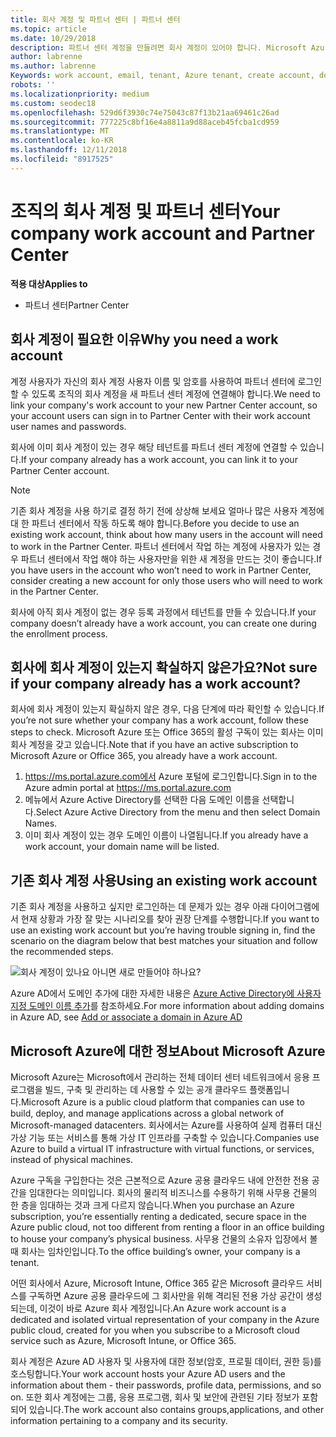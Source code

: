```yaml
---
title: 회사 계정 및 파트너 센터 | 파트너 센터
ms.topic: article
ms.date: 10/29/2018
description: 파트너 센터 계정을 만들려면 회사 계정이 있어야 합니다. Microsoft Azure 또는 Office 365의 활성 구독이 있는 경우 회사 계정이 이미 있습니다.
author: labrenne
ms.author: labrenne
Keywords: work account, email, tenant, Azure tenant, create account, domain name
robots: ''
ms.localizationpriority: medium
ms.custom: seodec18
ms.openlocfilehash: 529d6f3930c74e75043c87f13b21aa69461c26ad
ms.sourcegitcommit: 777225c8bf16e4a8811a9d88aceb45fcba1cd959
ms.translationtype: MT
ms.contentlocale: ko-KR
ms.lasthandoff: 12/11/2018
ms.locfileid: "8917525"
---
```

# <a name="your-company-work-account-and-partner-center"></a><span data-ttu-id="f665e-104">조직의 회사 계정 및 파트너 센터</span><span class="sxs-lookup"><span data-stu-id="f665e-104">Your company work account and Partner Center</span></span>  

**<span data-ttu-id="f665e-105">적용 대상</span><span class="sxs-lookup"><span data-stu-id="f665e-105">Applies to</span></span>**

-  <span data-ttu-id="f665e-106">파트너 센터</span><span class="sxs-lookup"><span data-stu-id="f665e-106">Partner Center</span></span>

## <a name="why-you-need-a-work-account"></a><span data-ttu-id="f665e-107">회사 계정이 필요한 이유</span><span class="sxs-lookup"><span data-stu-id="f665e-107">Why you need a work account</span></span>

<span data-ttu-id="f665e-108">계정 사용자가 자신의 회사 계정 사용자 이름 및 암호를 사용하여 파트너 센터에 로그인할 수 있도록 조직의 회사 계정을 새 파트너 센터 계정에 연결해야 합니다.</span><span class="sxs-lookup"><span data-stu-id="f665e-108">We need to link your company's work account to your new Partner Center account, so your account users can sign in to Partner Center with their work account user names and passwords.</span></span>

<span data-ttu-id="f665e-109">회사에 이미 회사 계정이 있는 경우 해당 테넌트를 파트너 센터 계정에 연결할 수 있습니다.</span><span class="sxs-lookup"><span data-stu-id="f665e-109">If your company already has a work account, you can link it to your Partner Center account.</span></span> 

> [!NOTE]  
>  <span data-ttu-id="f665e-110">기존 회사 계정을 사용 하기로 결정 하기 전에 상상해 보세요 얼마나 많은 사용자 계정에 대 한 파트너 센터에서 작동 하도록 해야 합니다.</span><span class="sxs-lookup"><span data-stu-id="f665e-110">Before you decide to use an existing work account, think about how many users in the account will need to work in the Partner Center.</span></span> <span data-ttu-id="f665e-111">파트너 센터에서 작업 하는 계정에 사용자가 있는 경우 파트너 센터에서 작업 해야 하는 사용자만을 위한 새 계정을 만드는 것이 좋습니다.</span><span class="sxs-lookup"><span data-stu-id="f665e-111">If you have users in the account who won’t need to work in Partner Center, consider creating a new account for only those users who will need to work in the Partner Center.</span></span>

<span data-ttu-id="f665e-112">회사에 아직 회사 계정이 없는 경우 등록 과정에서 테넌트를 만들 수 있습니다.</span><span class="sxs-lookup"><span data-stu-id="f665e-112">If your company doesn’t already have a work account, you can create one during the enrollment process.</span></span> 

## <a name="not-sure-if-your-company-already-has-a-work-account"></a><span data-ttu-id="f665e-113">회사에 회사 계정이 있는지 확실하지 않은가요?</span><span class="sxs-lookup"><span data-stu-id="f665e-113">Not sure if your company already has a work account?</span></span>

<span data-ttu-id="f665e-114">회사에 회사 계정이 있는지 확실하지 않은 경우, 다음 단계에 따라 확인할 수 있습니다.</span><span class="sxs-lookup"><span data-stu-id="f665e-114">If you’re not sure whether your company has a work account, follow these steps to check.</span></span> <span data-ttu-id="f665e-115">Microsoft Azure 또는 Office 365의 활성 구독이 있는 회사는 이미 회사 계정을 갖고 있습니다.</span><span class="sxs-lookup"><span data-stu-id="f665e-115">Note that if you have an active subscription to Microsoft Azure or Office 365, you already have a work account.</span></span>
1.  <span data-ttu-id="f665e-116">https://ms.portal.azure.com에서 Azure 포털에 로그인합니다.</span><span class="sxs-lookup"><span data-stu-id="f665e-116">Sign in to the Azure admin portal at https://ms.portal.azure.com</span></span>
2.  <span data-ttu-id="f665e-117">메뉴에서 Azure Active Directory를 선택한 다음 도메인 이름을 선택합니다.</span><span class="sxs-lookup"><span data-stu-id="f665e-117">Select Azure Active Directory from the menu and then select Domain Names.</span></span>
3.  <span data-ttu-id="f665e-118">이미 회사 계정이 있는 경우 도메인 이름이 나열됩니다.</span><span class="sxs-lookup"><span data-stu-id="f665e-118">If you already have a work account, your domain name will be listed.</span></span>

## <a name="using-an-existing-work-account"></a><span data-ttu-id="f665e-119">기존 회사 계정 사용</span><span class="sxs-lookup"><span data-stu-id="f665e-119">Using an existing work account</span></span>

<span data-ttu-id="f665e-120">기존 회사 계정을 사용하고 싶지만 로그인하는 데 문제가 있는 경우 아래 다이어그램에서 현재 상황과 가장 잘 맞는 시나리오를 찾아 권장 단계를 수행합니다.</span><span class="sxs-lookup"><span data-stu-id="f665e-120">If you want to use an existing work account but you’re having trouble signing in, find the scenario on the diagram below that best matches your situation and follow the recommended steps.</span></span> 

![회사 계정이 있나요 아니면 새로 만들어야 하나요?](images/onboardingAADFlow.png)

<span data-ttu-id="f665e-122">Azure AD에서 도메인 추가에 대한 자세한 내용은 [Azure Active Directory에 사용자 지정 도메인 이름 추가](https://docs.microsoft.com/azure/active-directory/active-directory-add-domain)를 참조하세요.</span><span class="sxs-lookup"><span data-stu-id="f665e-122">For more information about adding domains in Azure AD, see [Add or associate a domain in Azure AD](https://docs.microsoft.com/azure/active-directory/active-directory-add-domain)</span></span>

## <a name="about-microsoft-azure"></a><span data-ttu-id="f665e-123">Microsoft Azure에 대한 정보</span><span class="sxs-lookup"><span data-stu-id="f665e-123">About Microsoft Azure</span></span>

<span data-ttu-id="f665e-124">Microsoft Azure는 Microsoft에서 관리하는 전체 데이터 센터 네트워크에서 응용 프로그램을 빌드, 구축 및 관리하는 데 사용할 수 있는 공개 클라우드 플랫폼입니다.</span><span class="sxs-lookup"><span data-stu-id="f665e-124">Microsoft Azure is a public cloud platform that companies can use to build, deploy, and manage applications across a global network of Microsoft-managed datacenters.</span></span> <span data-ttu-id="f665e-125">회사에서는 Azure를 사용하여 실제 컴퓨터 대신 가상 기능 또는 서비스를 통해 가상 IT 인프라를 구축할 수 있습니다.</span><span class="sxs-lookup"><span data-stu-id="f665e-125">Companies use Azure to build a virtual IT infrastructure with virtual functions, or services, instead of physical machines.</span></span> 

<span data-ttu-id="f665e-126">Azure 구독을 구입한다는 것은 근본적으로 Azure 공용 클라우드 내에 안전한 전용 공간을 임대한다는 의미입니다. 회사의 물리적 비즈니스를 수용하기 위해 사무용 건물의 한 층을 임대하는 것과 크게 다르지 않습니다.</span><span class="sxs-lookup"><span data-stu-id="f665e-126">When you purchase an Azure subscription, you’re essentially renting a dedicated, secure space in the Azure public cloud, not too different from renting a floor in an office building to house your company’s physical business.</span></span> <span data-ttu-id="f665e-127">사무용 건물의 소유자 입장에서 볼 때 회사는 임차인입니다.</span><span class="sxs-lookup"><span data-stu-id="f665e-127">To the office building’s owner, your company is a tenant.</span></span> 

<span data-ttu-id="f665e-128">어떤 회사에서 Azure, Microsoft Intune, Office 365 같은 Microsoft 클라우드 서비스를 구독하면 Azure 공용 클라우드에 그 회사만을 위해 격리된 전용 가상 공간이 생성되는데, 이것이 바로 Azure 회사 계정입니다.</span><span class="sxs-lookup"><span data-stu-id="f665e-128">An Azure work account is a dedicated and isolated virtual representation of your company in the Azure public cloud, created for you when you subscribe to a Microsoft cloud service such as Azure, Microsoft Intune, or Office 365.</span></span> 

<span data-ttu-id="f665e-129">회사 계정은 Azure AD 사용자 및 사용자에 대한 정보(암호, 프로필 데이터, 권한 등)를 호스팅합니다.</span><span class="sxs-lookup"><span data-stu-id="f665e-129">Your work account hosts your Azure AD users and the information about them - their passwords, profile data, permissions, and so on.</span></span> <span data-ttu-id="f665e-130">또한 회사 계정에는 그룹, 응용 프로그램, 회사 및 보안에 관련된 기타 정보가 포함되어 있습니다.</span><span class="sxs-lookup"><span data-stu-id="f665e-130">The work account also contains groups,applications, and other information pertaining to a company and its security.</span></span> 
